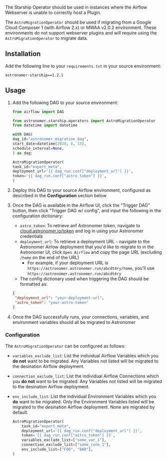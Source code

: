 The Starship Operator should be used in instances where the Airflow Webserver is unable to correctly host a Plugin.

The `AstroMigrationOperator` should be used if migrating from a
Google Cloud Composer 1 (with Airflow 2.x) or MWAA v2.0.2 environment.
These environments do not support webserver plugins and will require using the `AstroMigrationOperator`
to migrate data.

## Installation
Add the following line to your `requirements.txt` in your source environment:

   ```
   astronomer-starship==1.2.1
   ```

## Usage
1. Add the following DAG to your source environment:

    ```python title="dags/astronomer_migration_dag.py"
    from airflow import DAG

    from astronomer.starship.operators import AstroMigrationOperator
    from datetime import datetime

    with DAG(
    dag_id="astronomer_migration_dag",
    start_date=datetime(2020, 8, 15),
    schedule_interval=None,
    ) as dag:

    AstroMigrationOperator(
    task_id="export_meta",
    deployment_url='{{ dag_run.conf["deployment_url"] }}',
    token='{{ dag_run.conf["astro_token"] }}',
    )
    ```

3. Deploy this DAG to your source Airflow environment, configured as described in the **Configuration** section below
4. Once the DAG is available in the Airflow UI, click the "Trigger DAG" button, then click "Trigger DAG w/ config", and input the following in the configuration dictionary:
   - `astro_token`: To retrieve anf Astronomer token, navigate to [cloud.astronomer.io/token](https://cloud.astronomer.io/token) and log in using your Astronomer credentials
   - `deployment_url`: To retrieve a deployment URL - navigate to the Astronomer Airlow deployment that you'd like to migrate to in the Astronomer UI, click `Open Airflow` and copy the page URL (excluding `/home` on the end of the URL)
      - For example, if your deployment URL is `https://astronomer.astronomer.run/abcdt4ry/home`, you'll use `https://astronomer.astronomer.run/abcdt4ry`
   - The config dictionary used when triggering the DAG should be formatted as:

    ```json
    {
     "deployment_url": "your-deployment-url",
     "astro_token": "your-astro-token"
    }
    ```
5. Once the DAG successfully runs, your connections, variables, and environment variables should all be migrated to Astronomer

### Configuration

The `AstroMigrationOperator` can be configured as follows:

- `variables_exclude_list`: List the individual Airflow Variables which you **do not** want to be migrated. Any Variables not listed will be migrated to the desination Airflow deployment.
- `connection_exclude_list`: List the individual Airflow Connections which you **do not** want to be migrated. Any Variables not listed will be migrated to the desination Airflow deployment.
- `env_include_list`: List the individual Environment Variables which you **do** want to be migrated. Only the Environment Variables listed will be migrated to the desination Airflow deployment. None are migrated by default.

    ```python
    AstroMigrationOperator(
        task_id="export_meta",
        deployment_url='{{ dag_run.conf["deployment_url"] }}',
        token='{{ dag_run.conf["astro_token"] }}',
        variables_exclude_list=["some_var_1"],
        connection_exclude_list=["some_conn_1"],
        env_include_list=["FOO", "BAR"],
    )
    ```
